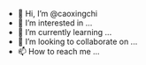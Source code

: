 - 👋 Hi, I’m @caoxingchi
- 👀 I’m interested in ...
- 🌱 I’m currently learning ...
- 💞️ I’m looking to collaborate on ...
- 📫 How to reach me ...

<!---
caoxingchi/caoxingchi is a ✨ special ✨ repository because its `README.md` (this file) appears on your GitHub profile.
You can click the Preview link to take a look at your changes.
--->
